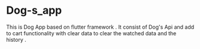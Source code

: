 # Dog-s_app
This is Dog App based on  flutter  framework . It consist of  Dog's Api and add to cart functionality with clear data to clear the watched data and the history .
